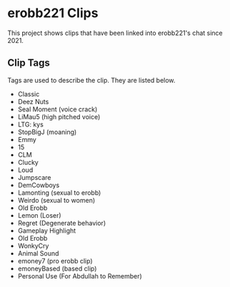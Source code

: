 # erobb221 Clips

This project shows clips that have been linked into erobb221's chat since 2021.

## Clip Tags

Tags are used to describe the clip. They are listed below.

-    Classic
-    Deez Nuts
-    Seal Moment (voice crack)
-    LiMau5 (high pitched voice)
-    LTG: kys
-    StopBigJ (moaning)
-    Emmy
-    15
-    CLM
-    Clucky
-    Loud
-    Jumpscare
-    DemCowboys
-    Lamonting (sexual to erobb)
-    Weirdo (sexual to women)
-    Old Erobb
-    Lemon (Loser)
-    Regret (Degenerate behavior)
-    Gameplay Highlight
-    Old Erobb
-    WonkyCry
-    Animal Sound
-    emoney7 (pro erobb clip)
-    emoneyBased (based clip)
-    Personal Use (For Abdullah to Remember)
